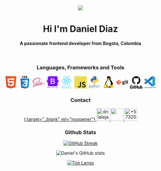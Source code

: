 <div id="header" align="center">
    <img src="https://media.giphy.com/media/qgQUggAC3Pfv687qPC/giphy.gif" width="150px">
    <h1> Hi I'm Daniel Diaz</h1>
    <h4>A passionate frontend developer from Bogota, Colombia</h3>
</div>
<br/>
<div id="languages">
    <div align="center">
      <h3>Languages, Frameworks and Tools</h3>
        <img src="https://github.com/devicons/devicon/blob/master/icons/html5/html5-original.svg" title="HTML" width="40" height="40">
        <img src="https://github.com/devicons/devicon/blob/master/icons/css3/css3-original-wordmark.svg" title="CSS" width="40" height="40">
        <img src="https://github.com/devicons/devicon/blob/master/icons/sass/sass-original.svg" title="SASS" width="40" height="40">
        <img src="https://github.com/devicons/devicon/blob/master/icons/bootstrap/bootstrap-original-wordmark.svg" title="bootstrap" width="40" height="40">
        <img src="https://github.com/devicons/devicon/blob/master/icons/react/react-original-wordmark.svg" title="React" width="40" height="40">
        <img src="https://github.com/devicons/devicon/blob/master/icons/javascript/javascript-original.svg" title="javascript" width="40" height="40">
        <img src="https://github.com/devicons/devicon/blob/master/icons/python/python-original-wordmark.svg" title="python" width="40" height="40">
        <img src="https://github.com/devicons/devicon/blob/master/icons/linux/linux-original.svg" title="linux" width="40" height="40">
        <img src="https://github.com/devicons/devicon/blob/master/icons/git/git-original-wordmark.svg" title="git" width="40" height="40">
        <img src="https://github.com/devicons/devicon/blob/master/icons/github/github-original-wordmark.svg" title="github" width="40" height="40">
        <img src="https://github.com/devicons/devicon/blob/master/icons/vscode/vscode-original-wordmark.svg" title="visual" width="40" height="40">
    </div>
</div>

<div id="contact">
        <div align="center">
        <h3>Contact</h3>
        <a href="mailto:dnlalejandro1@gmail.com">{:target="_blank" rel="noopener"}
            <img src="https://cdn-icons-png.flaticon.com/512/732/732200.png" width="40" height="40" title="dnlalejandro1@gmail.com">
        </a>
        <a href="https://www.linkedin.com/in/daniel-alejandro-diaz-mideros-87096b200/" target="_blank">
            <img src="https://cdn-icons-png.flaticon.com/512/3536/3536505.png" width="40" height="40">
        </a>
        <a href="tel:+573202595869" target="_blank">
            <img src="https://cdn-icons-png.flaticon.com/512/3670/3670051.png" width="40" height="40" title="+573202595869">
        </a>
    </div>
</div>
<div id="stats">
  <div align="center">
  <h3>Github Stats</h3>
  
[![GitHub Streak](http://github-readme-streak-stats.herokuapp.com?user=DnlAlejandro&theme=tokyonight&date_format=j%20M%5B%20Y%5D)](https://git.io/streak-stats)  

![Daniel's GitHub stats](https://github-readme-stats.vercel.app/api?username=DnlAlejandro&show_icons=true&theme=tokyonight)
  
[![Top Langs](https://github-readme-stats.vercel.app/api/top-langs/?username=DnlAlejandro&theme=tokyonight&layout=compact)](https://github.com/anuraghazra/github-readme-stats)
    
  </div>
</div>
  
